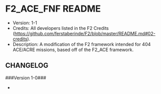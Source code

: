 # F2_ACE_FNF README #

* Version: 1-1
* Credits: All developers listed in the F2 Credits (https://github.com/ferstaberinde/F2/blob/master/README.md#02-credits).
* Description: A modification of the F2 framework intended for 404 ACE/ACRE missions, based off of the F2_ACE framework.

## CHANGELOG ##

###Version 1-0###

- 
